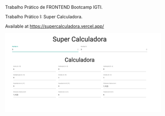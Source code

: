 Trabalho Prático de FRONTEND Bootcamp IGTI.

Trabalho Prático I: Super Calculadora.

Available at https://supercalculadora.vercel.app/

![Calculator](https://github.com/CINPIS/FrontEnd-IGTIBootcamp/blob/master/TrabalhoPraticoI/Screenshot.png "Super Calculadora")

